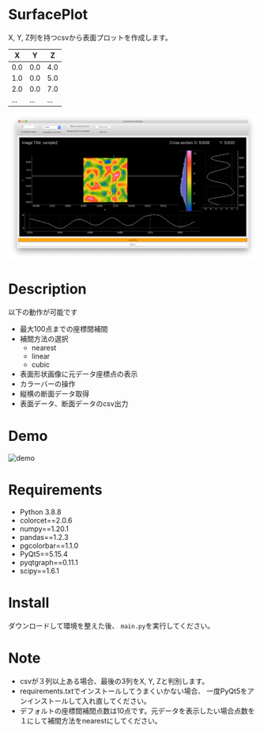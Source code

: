 # SurfacePlot

X, Y, Z列を持つcsvから表面プロットを作成します。

| **X** | **Y** | **Z** |
| ----- | ----- | ----- |
| 0.0   | 0.0   | 4.0   |
| 1.0   | 0.0   | 5.0   |
| 2.0   | 0.0   | 7.0   |
| ...   | ...   | ...   |

![screenshot1](/screenshot/screenshot1.png)

# Description

以下の動作が可能です

- 最大100点までの座標間補間
- 補間方法の選択
  - nearest
  - linear
  - cubic
- 表面形状画像に元データ座標点の表示
- カラーバーの操作
- 縦横の断面データ取得
- 表面データ、断面データのcsv出力



# Demo
![demo](/demo/demo.gif)



# Requirements

- Python 3.8.8
- colorcet==2.0.6
- numpy==1.20.1
- pandas==1.2.3
- pgcolorbar==1.1.0
- PyQt5==5.15.4
- pyqtgraph==0.11.1
- scipy==1.6.1



# Install

ダウンロードして環境を整えた後、 `main.py`を実行してください。



# Note

- csvが３列以上ある場合、最後の3列をX, Y, Zと判別します。
- requirements.txtでインストールしてうまくいかない場合、 一度PyQt5をアンインストールして入れ直してください。
- デフォルトの座標間補間点数は10点です。元データを表示したい場合点数を１にして補間方法をnearestにしてください。

